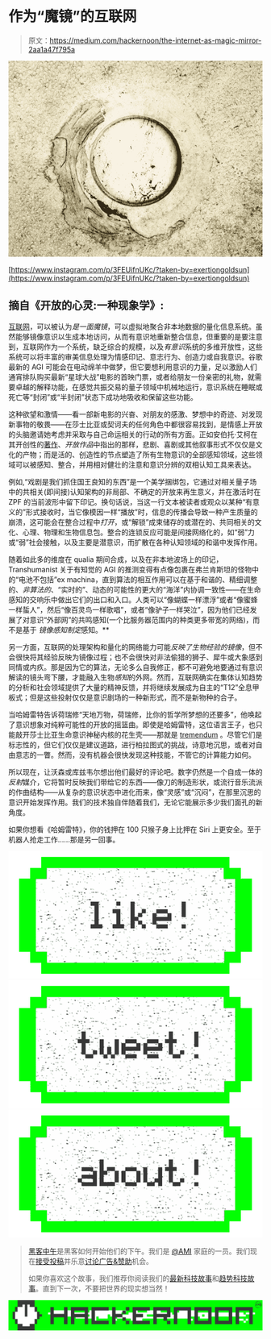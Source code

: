 # 作为“魔镜”的互联网

> 原文：<https://medium.com/hackernoon/the-internet-as-magic-mirror-2aa1a47f795a>

![](img/9afe6a773567b8ce0cc0cec7c126e56d.png)

[https://www.instagram.com/p/3FEUifnUKc/?taken-by=exertiongoldsun](https://www.instagram.com/p/3FEUifnUKc/?taken-by=exertiongoldsun)

## 摘自《开放的心灵:一种现象学》:

[互联网](https://hackernoon.com/tagged/internet)，可以被认为*是一面魔镜*，可以虚拟地聚合非本地数据的量化信息系统。虽然能够镜像意识以生成本地访问，从而有意识地重新整合信息，但重要的是要注意到，互联网作为一个系统，缺乏综合的规模，以及*有意识*系统的多维开放性，这些系统可以将丰富的审美信息处理为情感印记、意志行为、创造力或自我意识。谷歌最新的 AGI 可能会在电动绵羊中做梦，但它要想利用意识的力量，足以激励人们通宵排队购买最新“星球大战”电影的首映门票，或者给朋友一份亲密的礼物，就需要卓越的解释功能，在感觉共振交易的量子领域中机械地运行，意识系统在睡眠或死亡等“封闭”或“半封闭”状态下成功地吸收和保留这些功能。

这种欲望和激情——看一部新电影的兴奋、对朋友的感激、梦想中的奇迹、对发现新事物的敬畏——在莎士比亚或契诃夫的任何角色中都很容易找到，是情感上开放的头脑邀请她考虑并采取与自己命运相关的行动的所有方面。正如安伯托·艾柯在其开创性的[著作](https://hackernoon.com/tagged/book)、*开放作品*中指出的那样，悲剧、喜剧或其他叙事形式不仅仅是文化的产物；而是活的、创造性的节点塑造了所有生物意识的全部感知领域，这些领域可以被感知、整合，并用相对健壮的注意和意识分辨的双相认知工具来表达。

例如,“戏剧是我们抓住国王良知的东西”是一个美学捆绑包，它通过对相关量子场中的共相关(即间接)认知架构的非局部、不确定的开放来再生意义，并在激活时在 ZPF 的当前波形中留下印记。换句话说，当这一行文本被读者或观众以某种“有意义的”形式接收时，当它像模因一样“播放”时，信息的传播会导致一种产生质量的崩溃，这可能会在整合过程中*打开*，或“解锁”成束储存的或潜在的、共同相关的文化、心理、物理和生物信息包。整合的连锁反应可能是间接网络化的，如“弱”力或“弱”社会接触，以及主要是潜意识，而扩散在各种认知领域的和谐中发挥作用。

随着如此多的维度在 qualia 期间合成，以及在非本地波场上的印记，Transhumanist 关于有知觉的 AGI 的推测变得有点像包裹在弗兰肯斯坦的怪物中的“电池不包括”ex machina，直到算法的相互作用可以在基于和谐的、精细调整的、*非算法的*、“实时的”、动态的可能性的更大的“海洋”内协调一致性——在生命感知的交响乐中做出它们的出口和入口。人类可以“像蝴蝶一样漂浮”或者“像蜜蜂一样蜇人”，然后“像百灵鸟一样歌唱”，或者“像驴子一样哭泣”，因为他们已经发展了对意识“外部网”的共鸣感知(一个比服务器范围内的种类更多带宽的网络)，而不是基于 *镜像感知制定*感知。**

另一方面，互联网的处理架构和量化的网络能力可能*反映了生物经验的镜像*，但不会很快将其经验反映为镜像过程；也不会很快对非法偷猎的狮子、犀牛或大象感到同情或内疚。那是因为它的算法，无论多么自我修正，都不可避免地要通过有意识解读的镜头弯下腰，才能融入生物*感知*的外网。然而，互联网确实在集体认知趋势的分析和社会领域提供了大量的精神反馈，并将继续发展成为自主的“T12”全息甲板式；但是这些投射仅仅是意识剧场的一种新形式，而不是新物种的合子。

当哈姆雷特告诉荷瑞修“天地万物，荷瑞修，比你的哲学所梦想的还要多”，他唤起了意识想象对纯粹可能性的开放的摇篮曲。即使是哈姆雷特，这位语言王子，也只能敲开莎士比亚生命意识神秘内核的花生壳——那就是 [tremendum](https://www.edge.org/conversation/terence_mckenna-touched-by-the-tremendum-march-27-1990) 。尽管它们是标志性的，但它们仅仅是建议道路，进行柏拉图式的挑战，诗意地沉思，或者对自由意志的一瞥。然而，没有机器会很快发现这种技能，不管它的计算能力如何。

所以现在，让沃森或库兹韦尔想出他们最好的评论吧。数字仍然是一个自成一体的*反射*媒介，它将暂时反映我们带给它的东西——像刀的制造形状，或流行音乐流派的作曲结构——从复杂的意识状态中进化而来，像“灵感”或“沉闷”，在那里沉思的意识开始发挥作用。我们的技术独自伴随着我们，无论它能展示多少我们面孔的新角度。

如果你想看《哈姆雷特》，你的钱押在 100 只猴子身上比押在 Siri 上更安全。至于机器人抢走工作……那是另一回事。

[![](img/50ef4044ecd4e250b5d50f368b775d38.png)](http://bit.ly/HackernoonFB)[![](img/979d9a46439d5aebbdcdca574e21dc81.png)](https://goo.gl/k7XYbx)[![](img/2930ba6bd2c12218fdbbf7e02c8746ff.png)](https://goo.gl/4ofytp)

> [黑客中午](http://bit.ly/Hackernoon)是黑客如何开始他们的下午。我们是 [@AMI](http://bit.ly/atAMIatAMI) 家庭的一员。我们现在[接受投稿](http://bit.ly/hackernoonsubmission)并乐意[讨论广告&赞助](mailto:partners@amipublications.com)机会。
> 
> 如果你喜欢这个故事，我们推荐你阅读我们的[最新科技故事](http://bit.ly/hackernoonlatestt)和[趋势科技故事](https://hackernoon.com/trending)。直到下一次，不要把世界的现实想当然！

[![](img/be0ca55ba73a573dce11effb2ee80d56.png)](https://goo.gl/Ahtev1)
